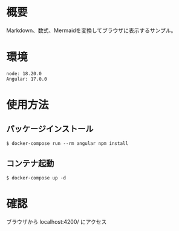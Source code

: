# 概要
Markdown、数式、Mermaidを変換してブラウザに表示するサンプル。

# 環境
```
node: 18.20.0
Angular: 17.0.0
```

# 使用方法
## パッケージインストール
```
$ docker-compose run --rm angular npm install
```

## コンテナ起動
```
$ docker-compose up -d
```

# 確認
ブラウザから localhost:4200/ にアクセス

